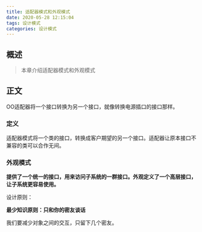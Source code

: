 ```yaml
---
title: 适配器模式和外观模式
date: 2020-05-28 12:15:04
tags: 设计模式
categories: 设计模式
---
```


## 概述

> 本章介绍适配器模式和外观模式

<!--more-->

## 正文

OO适配器将一个接口转换为另一个接口，就像转换电源插口的接口那样。

### 定义

适配器模式将一个类的接口，转换成客户期望的另一个接口。适配器让原本接口不兼容的类可以合作无间。

### 外观模式

**提供了一个统一的接口，用来访问子系统的一群接口。外观定义了一个高层接口，让子系统更容易使用。**

设计原则：

**最少知识原则：只和你的密友谈话**

我们要减少对象之间的交互，只留下几个密友。